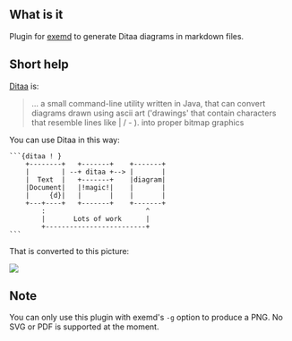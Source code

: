 What is it
----------

Plugin for [exemd](http://www.vittoriozaccaria.net/exemd/) to generate
Ditaa diagrams in markdown files.

Short help
----------

[Ditaa](http://ditaa.sourceforge.net/) is:

> ... a small command-line utility written in Java, that can convert
> diagrams drawn using ascii art ('drawings' that contain characters
> that resemble lines like | / - ). into proper bitmap graphics

You can use Ditaa in this way:

    ```{ditaa ! }
        +--------+   +-------+    +-------+
        |        | --+ ditaa +--> |       |
        |  Text  |   +-------+    |diagram|
        |Document|   |!magic!|    |       |
        |     {d}|   |       |    |       |
        +---+----+   +-------+    +-------+
            :                         ^
            |       Lots of work      |
            +-------------------------+
    ```

That is converted to this picture:

![](https://dl.dropboxusercontent.com/u/5867765/tools/exemd/exemd-ditaa.png)

Note
----

You can only use this plugin with exemd's `-g` option to produce a PNG.
No SVG or PDF is supported at the moment.
